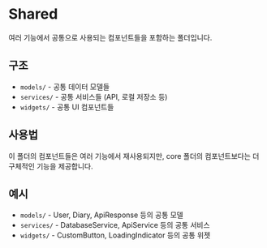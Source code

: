 # Shared

여러 기능에서 공통으로 사용되는 컴포넌트들을 포함하는 폴더입니다.

## 구조

- `models/` - 공통 데이터 모델들
- `services/` - 공통 서비스들 (API, 로컬 저장소 등)
- `widgets/` - 공통 UI 컴포넌트들

## 사용법

이 폴더의 컴포넌트들은 여러 기능에서 재사용되지만, core 폴더의 컴포넌트보다는 더 구체적인 기능을 제공합니다.

## 예시

- `models/` - User, Diary, ApiResponse 등의 공통 모델
- `services/` - DatabaseService, ApiService 등의 공통 서비스
- `widgets/` - CustomButton, LoadingIndicator 등의 공통 위젯
